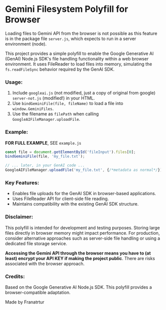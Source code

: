 # Gemini Filesystem Polyfill for Browser

Loading files to Gemini API from the browser is not possible as this feature is in the package file `server.js`, which expects to run in a server environment (node).

This project provides a simple polyfill to enable the Google Generative AI (GenAI) Node.js SDK's file handling functionality within a web browser environment. It uses FileReader to load files into memory, simulating the `fs.readFileSync` behavior required by the GenAI SDK.

### Usage:

1. Include `googleai.js` (not modified, just a copy of original from google) `server-not.js` (modified!) in your HTML.
2. Use `bindGeminiFile(file, fileName)` to load a file into `window.GeminiFiles`.
3. Use the filename as `filePath` when calling `GoogleAIFileManager.uploadFile`.

### Example:

__FOR FULL EXAMPLE__, SEE `example.js`

```javascript
const file = document.getElementById('fileInput').files[0];
bindGeminiFile(file, 'my_file.txt');

// ... later, in your GenAI code ...
GoogleAIFileManager.uploadFile('my_file.txt', {/*metadata as normal*/});
```

### Key Features:

* Enables file uploads for the GenAI SDK in browser-based applications.
* Uses FileReader API for client-side file reading.
* Maintains compatibility with the existing GenAI SDK structure.

### Disclaimer:

This polyfill is intended for development and testing purposes.  Storing large files directly in browser memory might impact performance. For production, consider alternative approaches such as server-side file handling or using a dedicated file storage service.

__Accessing the Gemini API through the browser means you have to (at least) encrypt your API KEY if making the project public__. There are risks associated with the browser approach.

### Credits:

Based on the Google Generative AI Node.js SDK.  This polyfill provides a browser-compatible adaptation.

Made by Franatrtur